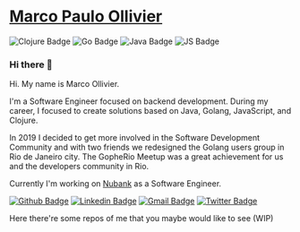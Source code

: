 # [Marco Paulo Ollivier](https://ollivier.com.br)

![Clojure Badge](https://img.shields.io/badge/-Clojure-5881D8?style=flat-square&logo=clojure&logoColor=white "Clojure Badge")
![Go Badge](https://img.shields.io/badge/-Go-00ADD8?style=flat-square&logo=go&logoColor=white "Golang Badge")
![Java Badge](http://img.shields.io/badge/-Java-007396?style=flat-square&logo=java&logoColor=white "Java Badge")
![JS Badge](http://img.shields.io/badge/-JavaScript-F7DF1E?style=flat-square&logo=JavaScript&logoColor=white "JS Badge")

### Hi there 👋

Hi. My name is Marco Ollivier. 

I'm a Software Engineer focused on backend development. During my career, I focused to create solutions based on Java, Golang, JavaScript, and Clojure.

In 2019 I decided to get more involved in the Software Development Community and with two friends we redesigned the Golang users group in Rio de Janeiro city. 
The GopheRio Meetup was a great achievement for us and the developers community in Rio.

Currently I'm working on [Nubank](https://www.nubank.com.br) as a Software Engineer. 

[![Github Badge](https://img.shields.io/badge/-Github-000?style=flat-square&logo=Github&logoColor=white&link=https://github.com/marcopollivier)](https://github.com/marcopollivier)
[![Linkedin Badge](https://img.shields.io/badge/-LinkedIn-blue?style=flat-square&logo=Linkedin&logoColor=white&link=https://www.linkedin.com/in/marcopollivier/)](https://www.linkedin.com/in/marcopollivier/)
[![Gmail Badge](https://img.shields.io/badge/-Gmail-c14438?style=flat-square&logo=Gmail&logoColor=white&link=mailto:mollivier.dev@gmail.com)](mailto:mollivier.dev@gmail.com/)
[![Twitter Badge](https://img.shields.io/badge/-Twitter-1DA1F2?style=flat-square&logo=Twitter&logoColor=white&link=https://twitter.com/marcopollivier)](https://twitter.com/marcopollivier)

Here there're some repos of me that you maybe would like to see
(WIP)



<!--
**marcopollivier/marcopollivier** is a ✨ _special_ ✨ repository because its `README.md` (this file) appears on your GitHub profile.

Here are some ideas to get you started:

- 🔭 I’m currently working on ...
- 🌱 I’m currently learning ...
- 👯 I’m looking to collaborate on ...
- 🤔 I’m looking for help with ...
- 💬 Ask me about ...
- 📫 How to reach me: ...
- 😄 Pronouns: ...
- ⚡ Fun fact: ...


https://shields.io/category/social
https://simpleicons.org/

-->

